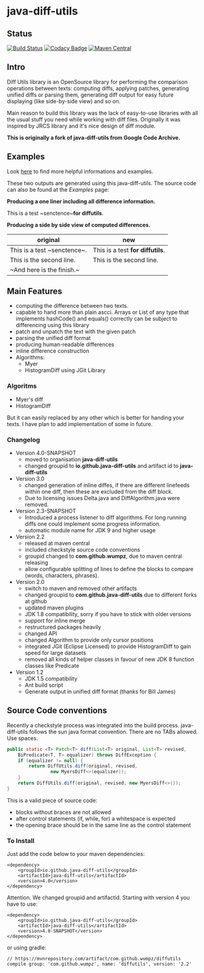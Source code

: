 # java-diff-utils

## Status ##
[![Build Status](https://travis-ci.org/java-diff-utils/java-diff-utils.svg?branch=master)](https://travis-ci.org/java-diff-utils/java-diff-utils)
[![Codacy Badge](https://api.codacy.com/project/badge/Grade/7eba77f10bed4c2a8d08ac8dc8da4a86)](https://www.codacy.com/app/wumpz/java-diff-utils?utm_source=github.com&amp;utm_medium=referral&amp;utm_content=java-diff-utils/java-diff-utils&amp;utm_campaign=Badge_Grade)
[![Maven Central](https://maven-badges.herokuapp.com/maven-central/io.github.java-diff-utils/java-diff-utils/badge.svg)](http://maven-badges.herokuapp.com/maven-central/io.github.java-diff-utils/java-diff-utils)


## Intro ##
Diff Utils library is an OpenSource library for performing the comparison operations between texts: computing diffs, applying patches, generating unified diffs or parsing them, generating diff output for easy future displaying (like side-by-side view) and so on.

Main reason to build this library was the lack of easy-to-use libraries with all the usual stuff you need while working with diff files. Originally it was inspired by JRCS library and it's nice design of diff module.

**This is originally a fork of java-diff-utils from Google Code Archive.**

## Examples ##

Look [here](https://github.com/wumpz/java-diff-utils/wiki) to find more helpful informations and examples. 

These two outputs are generated using this java-diff-utils. The source code can also be found at the *Examples* page:

**Producing a one liner including all difference information.**

This is a test ~senctence~**for diffutils**.


**Producing a side by side view of computed differences.**

|original|new|
|--------|---|
|This is a test ~senctence~.|This is a test **for diffutils**.|
|This is the second line.|This is the second line.|
|~And here is the finish.~||


## Main Features ##

  * computing the difference between two texts.
  * capable to hand more than plain ascci. Arrays or List of any type that implements hashCode() and equals() correctly can be subject to differencing using this library
  * patch and unpatch the text with the given patch
  * parsing the unified diff format
  * producing human-readable differences
  * inline difference construction
  * Algorithms:
    * Myer
    * HistogramDiff using JGit Library

### Algoritms ###

* Myer's diff
* HistogramDiff 

But it can easily replaced by any other which is better for handing your texts. I have plan to add implementation of some in future.

### Changelog ###
  * Version 4.0-SNAPSHOT
    * moved to organisation **java-diff-utils**
    * changed groupid to **io.github.java-diff-utils** and artifact id to **java-diff-utils**
  * Version 3.0
    * changed generation of inline diffes, if there are different linefeeds within one diff, then these are excluded 
      from the diff block. 
    * Due to licensing issues Delta.java and DiffAlgorithm.java were removed.
  * Version 2.3-SNAPSHOT
    * Introduced a process listener to diff algorithms. For long running
      diffs one could implement some progress information.
    * automatic module name for JDK 9 and higher usage
  * Version 2.2
    * released at maven central
    * included checkstyle source code conventions
    * groupid changed to **com.github.wumpz**, due to maven central releasing
    * allow configurable splitting of lines to define the blocks to compare (words, characters, phrases).
  * Version 2.0
    * switch to maven and removed other artifacts
    * changed groupid to **com.github.java-diff-utils** due to different forks at github
    * updated maven plugins
    * JDK 1.8 compatibility, sorry if you have to stick with older versions
    * support for inline merge
    * restructured packages heavily
    * changed API 
    * changed Algorithm to provide only cursor positions
    * integrated JGit (Eclipse Licensed) to provide HistogramDiff to gain speed for large datasets 
    * removed all kinds of helper classes in favour of new JDK 8 function classes like Predicate
  * Version 1.2
    * JDK 1.5 compatibility
    * Ant build script
    * Generate output in unified diff format (thanks for Bill James)

## Source Code conventions

Recently a checkstyle process was integrated into the build process. java-diff-utils follows the sun java format convention. There are no TABs allowed. Use spaces.

```java
public static <T> Patch<T> diff(List<T> original, List<T> revised,
	BiPredicate<T, T> equalizer) throws DiffException {
	if (equalizer != null) {
		return DiffUtils.diff(original, revised,
				new MyersDiff<>(equalizer));
	}
	return DiffUtils.diff(original, revised, new MyersDiff<>());
}
```

This is a valid piece of source code:
* blocks without braces are not allowed
* after control statements (if, while, for) a whitespace is expected
* the opening brace should be in the same line as the control statement

### To Install ###

Just add the code below to your maven dependencies:
```
<dependency>
    <groupId>io.github.java-diff-utils</groupId>
    <artifactId>java-diff-utils</artifactId>
    <version>4.0</version>
</dependency>
```

Attention. We changed groupid and artifactid. Starting with version 4 you have to use:

```
<dependency>
    <groupId>io.github.java-diff-utils</groupId>
    <artifactId>java-diff-utils</artifactId>
    <version>4.0-SNAPSHOT</version>
</dependency>
```

or using gradle:
```
// https://mvnrepository.com/artifact/com.github.wumpz/diffutils
compile group: 'com.github.wumpz', name: 'diffutils', version: '2.2'
```
